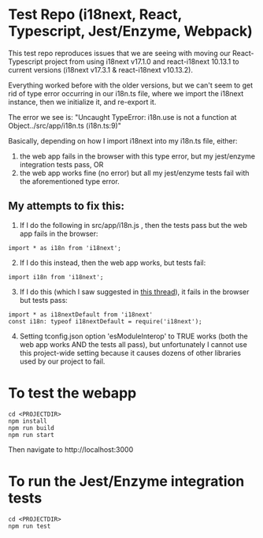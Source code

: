 # Test Repo (i18next, React, Typescript, Jest/Enzyme, Webpack)
This test repo reproduces issues that we are seeing with moving our React-Typescript project from using i18next v17.1.0 and react-i18next 10.13.1 to current versions (i18next v17.3.1 & react-i18next v10.13.2).

Everything worked before with the older versions, but we can't seem to get rid of type error occurring in our i18n.ts file, where we import the i18next instance, then we initialize it, and re-export it.

The error we see is: "Uncaught TypeError: i18n.use is not a function at Object../src/app/i18n.ts (i18n.ts:9)"

Basically, depending on how I import i18next into my i18n.ts file, either:
1) the web app fails in the browser with this type error,  but my jest/enzyme integration tests pass,
OR
2) the web app works fine (no error) but all my jest/enzyme tests fail with the aforementioned type error.

## My attempts to fix this:

1) If I do the following in src/app/i18n.js , then the tests pass but the web app fails in the browser:
```
import * as i18n from 'i18next';
```

2) If I do this instead, then the web app works, but tests fail:
```
import i18n from 'i18next';
```

3) If I do this (which I saw suggested in [this thread](https://github.com/i18next/i18next/issues/1177)), it fails in the browser but tests pass:
```
import * as i18nextDefault from 'i18next'
const i18n: typeof i18nextDefault = require('i18next');
```

4)  Setting tconfig.json option 'esModuleInterop' to TRUE works (both the web app works AND the tests all pass), but unfortunately I cannot use this project-wide setting because it causes dozens of other libraries used by our project to fail.


# To test the webapp

```
cd <PROJECTDIR>
npm install
npm run build
npm run start
```
Then navigate to http://localhost:3000

# To run the Jest/Enzyme integration tests
```
cd <PROJECTDIR>
npm run test
```

